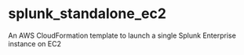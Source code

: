 # splunk_standalone_ec2
An AWS CloudFormation template to launch a single Splunk Enterprise instance on EC2
